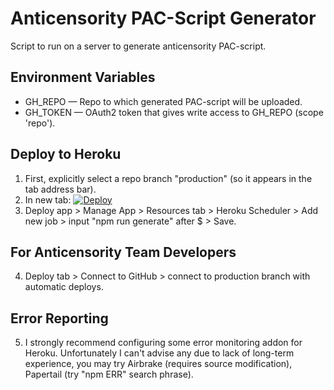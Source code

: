 # Anticensority PAC-Script Generator

Script to run on a server to generate anticensority PAC-script.

## Environment Variables

* GH_REPO — Repo to which generated PAC-script will be uploaded.
* GH_TOKEN — OAuth2 token that gives write access to GH_REPO (scope 'repo').

## Deploy to Heroku

1. First, explicitly select a repo branch "production" (so it appears in the tab address bar).
2. In new tab: [![Deploy](https://www.herokucdn.com/deploy/button.svg)](https://heroku.com/deploy)
3. Deploy app > Manage App > Resources tab > Heroku Scheduler > Add new job > input "npm run generate" after $ > Save.

## For Anticensority Team Developers

4. Deploy tab > Connect to GitHub > connect to production branch with automatic deploys.

## Error Reporting

5. I strongly recommend configuring some error monitoring addon for Heroku.
   Unfortunately I can't advise any due to lack of long-term experience, you
   may try Airbrake (requires source modification), Papertail (try "npm ERR" search phrase).
